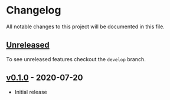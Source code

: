 # Changelog
All notable changes to this project will be documented in this file.

## [Unreleased]
To see unreleased features checkout the `develop` branch.

## [v0.1.0] - 2020-07-20
* Initial release

[Unreleased]: https://github.com/jacobkoziej/dotfile-manager/tree/develop
[v0.1.0]: https://github.com/jacobkoziej/dotfile-manager/releases/tag/v0.1.0
